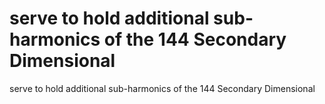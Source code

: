 # serve to hold additional sub-harmonics of the 144 Secondary Dimensional

serve to hold additional sub-harmonics of the 144 Secondary Dimensional
